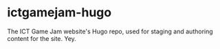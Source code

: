 # ictgamejam-hugo
The ICT Game Jam website's Hugo repo, used for staging and authoring content for the site.
Yey.
